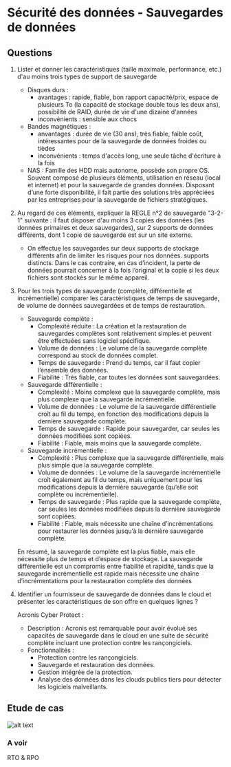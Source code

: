 # Sécurité des données - Sauvegardes de données

## Questions

1. Lister et donner les caractéristiques (taille maximale, performance, etc.) d'au moins trois types de support de sauvegarde
   - Disques durs :
     - avantages : rapide, fiable, bon rapport capacité/prix, espace de plusieurs To (la capacité de stockage double tous les deux ans), possibilité de RAID, durée de vie d'une dizaine d'années
     - inconvénients : sensible aux chocs
   - Bandes magnétiques :
     - anvantages : durée de vie (30 ans), très fiable, faible coût, intéressantes pour de la sauvegarde de données froides ou tièdes
     - inconvénients : temps d'accès long, une seule tâche d'écriture à la fois
   - NAS : Famille des HDD mais autonome, possède son propre OS. Souvent composé de plusieurs éléments, utilisation en réseau (local et internet) et pour la sauvegarde de grandes données. Disposant d’une forte disponibilité, il fait partie des solutions très appréciées par les entreprises pour la sauvegarde de fichiers stratégiques.
2. Au regard de ces éléments, expliquer la REGLE n°2 de sauvegarde "3-2-1" suivante
: il faut disposer d'au moins 3 copies des données (les données primaires et deux sauvegardes), sur 2
supports de données différents, dont 1 copie de sauvegarde est sur un site externe.
    - On effectue les sauvegardes sur deux supports de stockage différents afin de limiter les risques pour nos données. supports distincts. Dans le cas contraire, en cas d’incident, la perte de données pourrait concerner à la fois l’original et la copie si les deux fichiers sont stockés sur le même appareil.
3. Pour les trois types de sauvegarde (complète, différentielle et incrémentielle)
comparer les caractéristiques de temps de sauvegarde, de volume de données sauvegardées et de
temps de restauration.  
    - Sauvegarde complète :
      - Complexité réduite : La création et la restauration de sauvegardes complètes sont relativement simples et peuvent être effectuées sans logiciel spécifique.
      - Volume de données : Le volume de la sauvegarde complète correspond au stock de données complet.
      - Temps de sauvegarde : Prend du temps, car il faut copier l’ensemble des données.
      - Fiabilité : Très fiable, car toutes les données sont sauvegardées.
    - Sauvegarde différentielle :
      - Complexité : Moins complexe que la sauvegarde complète, mais plus complexe que la sauvegarde incrémentielle.
      - Volume de données : Le volume de la sauvegarde différentielle croît au fil du temps, en fonction des modifications depuis la dernière sauvegarde complète.
      - Temps de sauvegarde : Rapide pour sauvegarder, car seules les données modifiées sont copiées.
      - Fiabilité : Fiable, mais moins que la sauvegarde complète.
    - Sauvegarde incrémentielle :
      - Complexité : Plus complexe que la sauvegarde différentielle, mais plus simple que la sauvegarde complète.
      - Volume de données : Le volume de la sauvegarde incrémentielle croît également au fil du temps, mais uniquement pour les modifications depuis la dernière sauvegarde (qu’elle soit complète ou incrémentielle).
      - Temps de sauvegarde : Plus rapide que la sauvegarde complète, car seules les données modifiées depuis la dernière sauvegarde sont copiées.
      - Fiabilité : Fiable, mais nécessite une chaîne d’incrémentations pour restaurer les données jusqu’à la dernière sauvegarde complète.  

    En résumé, la sauvegarde complète est la plus fiable, mais elle nécessite plus de temps et d’espace de stockage. La sauvegarde différentielle est un compromis entre fiabilité et rapidité, tandis que la sauvegarde incrémentielle est rapide mais nécessite une chaîne d’incrémentations pour la restauration complète des données
4. Identifier un fournisseur de sauvegarde de données dans le cloud et présenter les caractéristiques de son offre en quelques lignes ?  

    Acronis Cyber Protect :  
    - Description : Acronis est remarquable pour avoir évolué ses capacités de sauvegarde dans le cloud en une suite de sécurité complète incluant une protection contre les rançongiciels.
    - Fonctionnalités :
      - Protection contre les rançongiciels.
      - Sauvegarde et restauration des données.
      - Gestion intégrée de la protection.
      - Analyse des données dans les clouds publics tiers pour détecter les logiciels malveillants.

## Etude de cas

![alt text](image-56.png)

### A voir

RTO & RPO
